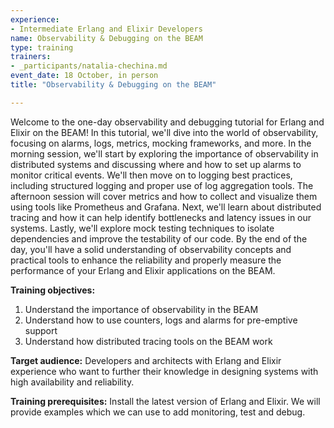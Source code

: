 ```yaml
---
experience:
- Intermediate Erlang and Elixir Developers
name: Observability & Debugging on the BEAM
type: training
trainers:
- _participants/natalia-chechina.md
event_date: 18 October, in person
title: "Observability & Debugging on the BEAM"

---
```

Welcome to the one-day observability and debugging tutorial for Erlang and Elixir on the BEAM! In this tutorial, we'll dive into the world of observability, focusing on alarms, logs, metrics, mocking frameworks, and more. In the morning session, we'll start by exploring the importance of observability in distributed systems and discussing where and how to set up alarms to monitor critical events. We'll then move on to logging best practices, including structured logging and proper use of log aggregation tools. The afternoon session will cover metrics and how to collect and visualize them using tools like Prometheus and Grafana. Next, we'll learn about distributed tracing and how it can help identify bottlenecks and latency issues in our systems. Lastly, we'll explore mock testing techniques to isolate dependencies and improve the testability of our code. By the end of the day, you'll have a solid understanding of observability concepts and practical tools to enhance the reliability and properly measure the performance of your Erlang and Elixir applications on the BEAM.

**Training objectives:**
1. Understand the importance of observability in the BEAM
2. Understand how to use counters, logs and alarms for pre-emptive support
3. Understand how distributed tracing tools on the BEAM work

**Target audience:**
Developers and architects with Erlang and Elixir experience who want to further their knowledge in designing systems with high availability and reliability.

**Training prerequisites:**
Install the latest version of Erlang and Elixir. We will provide examples which we can use to add monitoring, test and debug. 
